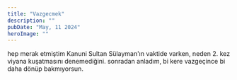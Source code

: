 ```yaml
---
title: "Vazgecmek"
description: ""
pubDate: "May, 11 2024"
heroImage: ""
---
```


hep merak etmiştim Kanuni Sultan Sülayman'ın vaktide varken, neden 2. kez viyana kuşatmasını denemediğini. sonradan anladım, bi kere vazgeçince bi daha dönüp bakmıyorsun.
